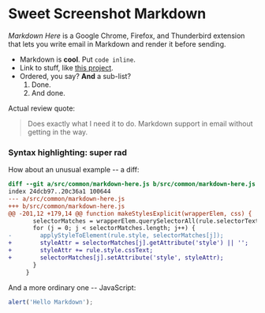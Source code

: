 # Sweet Screenshot Markdown

*Markdown Here* is a Google Chrome, Firefox, and Thunderbird extension that lets you write email in Markdown and render it before sending. 

* Markdown is **cool**. Put `code inline`.
* Link to stuff, like [this project](https://github.com/adam-p/markdown-here).
* Ordered, you say? **And** a sub-list?
  1. Done.
  2. And done. 

Actual review quote:

> Does exactly what I need it to do. Markdown support in email without getting in the way.

### Syntax highlighting: super rad

How about an unusual example -- a diff:

```diff
diff --git a/src/common/markdown-here.js b/src/common/markdown-here.js
index 24dcb97..20c36a1 100644
--- a/src/common/markdown-here.js
+++ b/src/common/markdown-here.js
@@ -201,12 +179,14 @@ function makeStylesExplicit(wrapperElem, css) {
       selectorMatches = wrapperElem.querySelectorAll(rule.selectorText);
       for (j = 0; j < selectorMatches.length; j++) {
-        applyStyleToElement(rule.style, selectorMatches[j]);
+        styleAttr = selectorMatches[j].getAttribute('style') || '';
+        styleAttr += rule.style.cssText;
+        selectorMatches[j].setAttribute('style', styleAttr);
       }
     }
```

And a more ordinary one -- JavaScript:

```javascript
alert('Hello Markdown');
```
